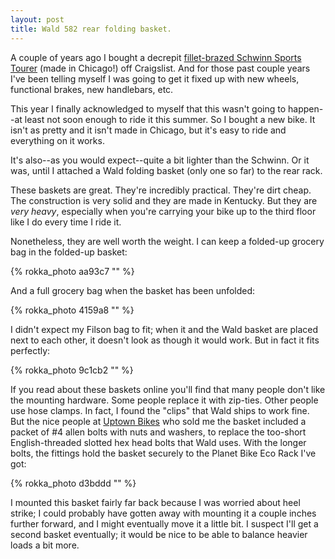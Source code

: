 ```yaml
---
layout: post
title: Wald 582 rear folding basket.
---
```


A couple of years ago I bought a decrepit <a href="http://sheldonbrown.com/schwinn-braze.html">fillet-brazed Schwinn Sports Tourer</a> (made in Chicago!) off Craigslist. And for those past couple years I've been telling myself I was going to get it fixed up with new wheels, functional brakes, new handlebars, etc.

This year I finally acknowledged to myself that this wasn't going to happen--at least not soon enough to ride it this summer. So I bought a new bike. It isn't as pretty and it isn't made in Chicago, but it's easy to ride and everything on it works.

It's also--as you would expect--quite a bit lighter than the Schwinn. Or it was, until I attached a Wald folding basket (only one so far) to the rear rack.

These baskets are great. They're incredibly practical. They're dirt cheap. The construction is very solid and they are made in Kentucky. But they are <i>very heavy</i>, especially when you're carrying your bike up to the third floor like I do every time I ride it.

Nonetheless, they are well worth the weight. I can keep a folded-up grocery bag in the folded-up basket:

{% rokka_photo aa93c7 "" %}

And a full grocery bag when the basket has been unfolded:

{% rokka_photo 4159a8 "" %}

I didn't expect my Filson bag to fit; when it and the Wald basket are placed next to each other, it doesn't look as though it would work. But in fact it fits perfectly:

{% rokka_photo 9c1cb2 "" %}

If you read about these baskets online you'll find that many people don't like the mounting hardware. Some people replace it with zip-ties. Other people use hose clamps. In fact, I found the "clips" that Wald ships to work fine. But the nice people at [Uptown Bikes](http://www.uptownbikes.com/) who sold me the basket included a packet of #4 allen bolts with nuts and washers, to replace the too-short English-threaded slotted hex head bolts that Wald uses. With the longer bolts, the fittings hold the basket securely to the Planet Bike Eco Rack I've got:

{% rokka_photo d3bddd "" %}

I mounted this basket fairly far back because I was worried about heel strike; I could probably have gotten away with mounting it a couple inches further forward, and I might eventually move it a little bit. I suspect I'll get a second basket eventually; it would be nice to be able to balance heavier loads a bit more.
